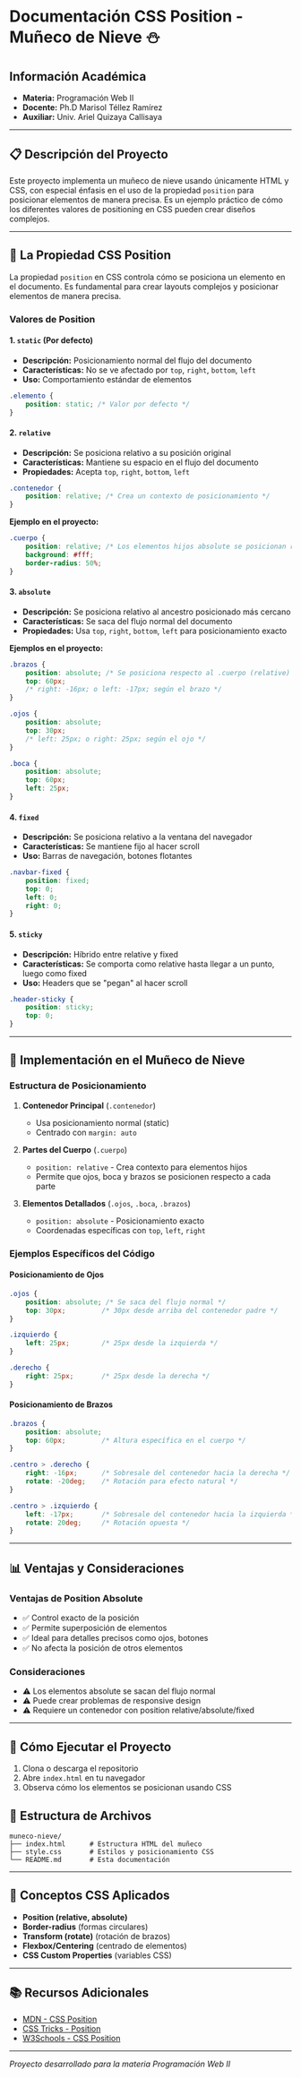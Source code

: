 # Documentación CSS Position - Muñeco de Nieve ⛄

## Información Académica
- **Materia:** Programación Web II
- **Docente:** Ph.D Marisol Téllez Ramírez
- **Auxiliar:** Univ. Ariel Quizaya Callisaya

---

## 📋 Descripción del Proyecto

Este proyecto implementa un muñeco de nieve usando únicamente HTML y CSS, con especial énfasis en el uso de la propiedad `position` para posicionar elementos de manera precisa. Es un ejemplo práctico de cómo los diferentes valores de positioning en CSS pueden crear diseños complejos.

---

## 🎯 La Propiedad CSS Position

La propiedad `position` en CSS controla cómo se posiciona un elemento en el documento. Es fundamental para crear layouts complejos y posicionar elementos de manera precisa.

### Valores de Position

#### 1. `static` (Por defecto)
- **Descripción:** Posicionamiento normal del flujo del documento
- **Características:** No se ve afectado por `top`, `right`, `bottom`, `left`
- **Uso:** Comportamiento estándar de elementos

```css
.elemento {
    position: static; /* Valor por defecto */
}
```

#### 2. `relative`
- **Descripción:** Se posiciona relativo a su posición original
- **Características:** Mantiene su espacio en el flujo del documento
- **Propiedades:** Acepta `top`, `right`, `bottom`, `left`

```css
.contenedor {
    position: relative; /* Crea un contexto de posicionamiento */
}
```

**Ejemplo en el proyecto:**
```css
.cuerpo {
    position: relative; /* Los elementos hijos absolute se posicionan respecto a este */
    background: #fff;
    border-radius: 50%;
}
```

#### 3. `absolute`
- **Descripción:** Se posiciona relativo al ancestro posicionado más cercano
- **Características:** Se saca del flujo normal del documento
- **Propiedades:** Usa `top`, `right`, `bottom`, `left` para posicionamiento exacto

**Ejemplos en el proyecto:**
```css
.brazos {
    position: absolute; /* Se posiciona respecto al .cuerpo (relative) */
    top: 60px;
    /* right: -16px; o left: -17px; según el brazo */
}

.ojos {
    position: absolute;
    top: 30px;
    /* left: 25px; o right: 25px; según el ojo */
}

.boca {
    position: absolute;
    top: 60px;
    left: 25px;
}
```

#### 4. `fixed`
- **Descripción:** Se posiciona relativo a la ventana del navegador
- **Características:** Se mantiene fijo al hacer scroll
- **Uso:** Barras de navegación, botones flotantes

```css
.navbar-fixed {
    position: fixed;
    top: 0;
    left: 0;
    right: 0;
}
```

#### 5. `sticky`
- **Descripción:** Híbrido entre relative y fixed
- **Características:** Se comporta como relative hasta llegar a un punto, luego como fixed
- **Uso:** Headers que se "pegan" al hacer scroll

```css
.header-sticky {
    position: sticky;
    top: 0;
}
```

---

## 🔧 Implementación en el Muñeco de Nieve

### Estructura de Posicionamiento

1. **Contenedor Principal** (`.contenedor`)
   - Usa posicionamiento normal (static)
   - Centrado con `margin: auto`

2. **Partes del Cuerpo** (`.cuerpo`)
   - `position: relative` - Crea contexto para elementos hijos
   - Permite que ojos, boca y brazos se posicionen respecto a cada parte

3. **Elementos Detallados** (`.ojos`, `.boca`, `.brazos`)
   - `position: absolute` - Posicionamiento exacto
   - Coordenadas específicas con `top`, `left`, `right`

### Ejemplos Específicos del Código

#### Posicionamiento de Ojos
```css
.ojos {
    position: absolute; /* Se saca del flujo normal */
    top: 30px;         /* 30px desde arriba del contenedor padre */
}

.izquierdo {
    left: 25px;        /* 25px desde la izquierda */
}

.derecho {
    right: 25px;       /* 25px desde la derecha */
}
```

#### Posicionamiento de Brazos
```css
.brazos {
    position: absolute;
    top: 60px;         /* Altura específica en el cuerpo */
}

.centro > .derecho {
    right: -16px;      /* Sobresale del contenedor hacia la derecha */
    rotate: -20deg;    /* Rotación para efecto natural */
}

.centro > .izquierdo {
    left: -17px;       /* Sobresale del contenedor hacia la izquierda */
    rotate: 20deg;     /* Rotación opuesta */
}
```

---

## 📊 Ventajas y Consideraciones

### Ventajas de Position Absolute
- ✅ Control exacto de la posición
- ✅ Permite superposición de elementos
- ✅ Ideal para detalles precisos como ojos, botones
- ✅ No afecta la posición de otros elementos

### Consideraciones
- ⚠️ Los elementos absolute se sacan del flujo normal
- ⚠️ Puede crear problemas de responsive design
- ⚠️ Requiere un contenedor con position relative/absolute/fixed

---

## 🚀 Cómo Ejecutar el Proyecto

1. Clona o descarga el repositorio
2. Abre `index.html` en tu navegador
3. Observa cómo los elementos se posicionan usando CSS

## 📁 Estructura de Archivos

```
muneco-nieve/
├── index.html      # Estructura HTML del muñeco
├── style.css       # Estilos y posicionamiento CSS
└── README.md       # Esta documentación
```

---

## 🎨 Conceptos CSS Aplicados

- **Position (relative, absolute)**
- **Border-radius** (formas circulares)
- **Transform (rotate)** (rotación de brazos)
- **Flexbox/Centering** (centrado de elementos)
- **CSS Custom Properties** (variables CSS)

---

## 📚 Recursos Adicionales

- [MDN - CSS Position](https://developer.mozilla.org/es/docs/Web/CSS/position)
- [CSS Tricks - Position](https://css-tricks.com/almanac/properties/p/position/)
- [W3Schools - CSS Position](https://www.w3schools.com/css/css_positioning.asp)

---

*Proyecto desarrollado para la materia Programación Web II*